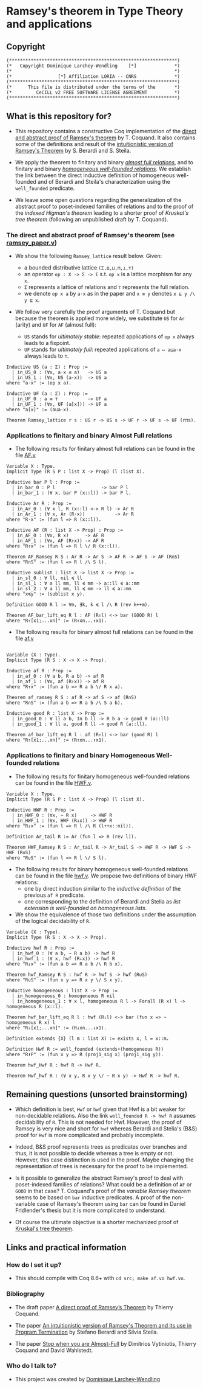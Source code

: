 # Ramsey's theorem in Type Theory and applications

## Copyright

```
(**************************************************************)
(*   Copyright Dominique Larchey-Wendling    [*]              *)
(*                                                            *)
(*                 [*] Affiliation LORIA -- CNRS              *)
(**************************************************************)
(*      This file is distributed under the terms of the       *)
(*         CeCILL v2 FREE SOFTWARE LICENSE AGREEMENT          *)
(**************************************************************)
```

## What is this repository for? 

* This repository contains a constructive Coq implementation of
  the [direct and abstract proof of Ramsey's 
  theorem](http://www.cse.chalmers.se/~coquand/ramsey2.pdf)
  by T. Coquand. 
  It also contains some of the definitions and result of the
  [intuitionistic version of Ramsey's Theorem](https://doi.org/10.1016/j.apal.2015.08.002) 
  by S. Berardi and S. Steila.

* We apply the theorem to finitary and binary 
  [*almost full relations*](https://doi.org/10.1.1.225.3021), 
  and to finitary and binary 
  [*homogeneous well-founded relations*](https://doi.org/10.1016/j.apal.2015.08.002).
  We establish the link between the direct inductive definition of
  homogeneous well-founded and of Berardi and Steila's characterization
  using the `well_founded` predicate.

* We leave some open questions regarding the generalization of
  the abstract proof to poset-indexed families of relations
  and to the proof of the *indexed Higman's theorem* leading
  to a shorter proof of *Kruskal's tree theorem* (following an
  unpublished draft by T. Coquand).

### The direct and abstract proof of Ramsey's theorem (see [ramsey_paper.v](src/ramsey_paper.v))

* We show the following `Ramsey_lattice` result below. Given:
  * a bounded distributive lattice `(Σ,⊑,⊔,⊓,⊥,⊤)`
  * an operator `op : X -> Σ -> Σ` s.t. `op x` is a lattice
    morphism for any `x`. 
  * `Σ` represents a lattice of relations and
    `⊤` represents the full relation. 
  * we denote `op x a` by `a⋅x` as in the paper
    and `x ≡ y` denotes `x ⊑ y /\ y ⊑ x`.

* We follow very carefully the proof arguments of T. Coquand
  but because the theorem is applied more widely, we substitute
  `US` for `Ar` (arity) and `UF` for  `AF` (almost full):
  * `US` stands for *ultimately stable*: repeated 
     applications of `op x` always leads to a fixpoint.
  * `UF` stands for *ultimately full*: repeated
    applications of `a ↦ a⊔a⋅x` always leads to `⊤`.

```coq
Inductive US (a : Σ) : Prop :=
  | in_US_0 : (∀x, a⋅x ≡ a)   -> US a
  | in_US_1 : (∀x, US (a⋅x))  -> US a
where "a⋅x" := (op x a).

Inductive UF (a : Σ) : Prop :=
  | in_UF_0 : a ≡ ⊤           -> UF a
  | in_UF_1 : (∀x, UF (a[x])) -> UF a
where "a[x]" := (a⊔a⋅x).

Theorem Ramsey_lattice r s : US r -> US s -> UF r -> UF s -> UF (r⊓s).
```
### Applications to finitary and binary Almost Full relations

* The following results for finitary almost full relations
  can be found in the file [AF.v](src/AF.v)

```coq
Variable X : Type.
Implicit Type (R S P : list X -> Prop) (l :list X).

Inductive bar P l : Prop :=
  | in_bar_0 : P l                 -> bar P l
  | in_bar_1 : (∀ x, bar P (x::l)) -> bar P l.

Inductive Ar R : Prop :=
  | in_Ar_0 : (∀ x l, R (x::l) <-> R l) -> Ar R
  | in_Ar_1 : (∀ x, Ar (R⋅x))           -> Ar R
where "R⋅x" := (fun l => R (x::l)).
    
Inductive AF (R : list X -> Prop) : Prop := 
  | in_AF_0 : (∀x, R x)      -> AF R
  | in_AF_1 : (∀x, AF (R↑x)) -> AF R
where "R↑x" := (fun l => R l \/ R (x::l)).

Theorem AF_Ramsey R S : Ar R -> Ar S -> AF R -> AF S -> AF (R∩S)
where "R∩S" := (fun l => R l /\ S l).

Inductive sublist : list X -> list X -> Prop :=
  | in_sl_0 : ∀ ll, nil ≼ ll
  | in_sl_1 : ∀ a ll mm, ll ≼ mm -> a::ll ≼ a::mm
  | in_sl_2 : ∀ a ll mm, ll ≼ mm -> ll ≼ a::mm
where "x≼y" := (sublist x y).

Definition GOOD R l := ∀m, ∃k, k ≼ l /\ R (rev k++m).

Theorem AF_bar_lift_eq R l : AF (R⇑l) <-> bar (GOOD R) l
where "R⇑[x1;...xn]" := (R↑xn...↑x1).
```

* The following results for binary almost full relations
  can be found in the file [af.v](src/af.v)

```coq

Variable (X : Type).
Implicit Type (R S : X -> X -> Prop).

Inductive af R : Prop :=
  | in_af_0 : (∀ a b, R a b) -> af R
  | in_af_1 : (∀x, af (R↑x)) -> af R
where "R↑x" := (fun a b => R a b \/ R x a).

Theorem af_ramsey R S : af R -> af S -> af (R∩S)
where "R∩S" := (fun a b => R a b /\ S a b).

Inductive good R : list X -> Prop := 
  | in_good_0 : ∀ ll a b, In b ll -> R b a -> good R (a::ll)
  | in_good_1 : ∀ ll a, good R ll -> good R (a::ll).

Theorem af_bar_lift_eq R l : af (R⇑l) <-> bar (good R) l
where "R⇑[x1;...xn]" := (R↑xn...↑x1).
```

### Applications to finitary and binary Homogeneous Well-founded relations

* The following results for finitary homogeneous well-founded relations
  can be found in the file [HWF.v](src/HWF.v).

```coq
Variable X : Type.
Implicit Type (R S P : list X -> Prop) (l :list X).

Inductive HWF R : Prop := 
  | in_HWF_0 : (∀x, ~ R x)     -> HWF R
  | in_HWF_1 : (∀x, HWF (R↓x)) -> HWF R
where "R↓x" := (fun l => R l /\ R (l++x::nil)).

Definition Ar_tail R := Ar (fun l => R (rev l)).

Theorem HWF_Ramsey R S : Ar_tail R -> Ar_tail S -> HWF R -> HWF S -> HWF (R∪S)
where "R∪S" := (fun l => R l \/ S l).
```

* The following results for binary homogeneous well-founded relations
  can be found in the file [hwf.v](src/hwf.v). We propose 
  two definitions of binary HWF relations: 
  * one by direct induction similar to the *inductive definition* of
    the previous `af R` predicate. 
  * one corresponding to the definition of Berardi and Stelia 
    as *list extension is well-founded on homogeneous lists*.
* We show the equivalence of those two definitions under the assumption
  of the logical decidability of `R`.

```coq
Variable (X : Type).
Implicit Type (R S : X -> X -> Prop).

Inductive hwf R : Prop :=
  | in_hwf_0 : (∀ a b, ~ R a b) -> hwf R
  | in_hwf_1 : (∀ x, hwf (R↓x)) -> hwf R
where "R↓x" := (fun a b => R a b /\ R b x).

Theorem hwf_Ramsey R S : hwf R -> hwf S -> hwf (R∪S)
where "R∪S" := (fun x y => R x y \/ S x y).

Inductive homogeneous : list X -> Prop :=
  | in_homogeneous_0 : homogeneous R nil
  | in_homogeneous_1 : ∀ x l, homogeneous R l -> Forall (R x) l -> homogeneous R (x::l).

Theorem hwf_bar_lift_eq R l : hwf (R⇓l) <-> bar (fun x => ~ homogeneous R x) l
where "R⇓[x1;...xn]" := (R↓xn...↓x1).

Definition extends {X} (l m : list X) := exists x, l = x::m.

Definition Hwf R := well_founded (extends⬇(homogeneous R))
where "R⬇P" := (fun x y => R (proj1_sig x) (proj1_sig y)).

Theorem hwf_Hwf R : hwf R -> Hwf R.

Theorem Hwf_hwf R : (∀ x y, R x y \/ ~ R x y) -> Hwf R -> hwf R.
```

## Remaining questions (unsorted brainstorming)

* Which definition is best, `Hwf` or `hwf` given that Hwf is a bit weaker
  for non-decidable relations. Also the link `well_founded R -> hwf R`
  assumes decidability of `R`. This is not needed for Hwf. However, the
  proof of Ramsey is very nice and short for `hwf` whereas Berardi
  and Stelia's (B&S) proof for `Hwf` is more complicated and probably incomplete.

* Indeed, B&S proof represents trees as predicates over branches and
  thus, it is not possible to decide whereas a tree is empty or not.
  However, this case distinction is used in the proof. Maybe changing
  the representation of trees is necessary for the proof to be implemented.

* Is it possible to generalize the abstract Ramsey's proof to deal with
  poset-indexed families of relations? What could be a definition of
  `AF` or `GOOD` in that case? T. Coquand's proof of the *variable Ramsey
  theorem* seems to be based on `bar` inductive predicates. A proof of
  the non-variable case of Ramsey's theorem using `bar` can be found
  in Daniel Fridlender's thesis but it is more complicated to understand.

* Of course the ultimate objective is a shorter mechanized proof of
  [Kruskal's tree theorem](http://www.loria.fr/~larchey/Kruskal).

## Links and practical information

### How do I set it up? ###

* This should compile with Coq 8.6+ with `cd src; make af.vo hwf.vo`.

### Bibliography

* The draft paper [A direct proof of Ramsey’s Theorem](http://www.cse.chalmers.se/~coquand/ramsey2.pdf) by Thierry Coquand.

* The paper 
 [An intuitionistic version of Ramsey's Theorem and its use in Program Termination](https://doi.org/10.1016/j.apal.2015.08.002) 
  by Stefano Berardi and Silvia Steila.

* The paper [Stop when you are Almost-Full](https://doi.org/10.1.1.225.3021) 
  by Dimitrios Vytiniotis, Thierry Coquand and David Wahlstedt.

### Who do I talk to? ###

* This project was created by [Dominique Larchey-Wendling](http://www.loria.fr/~larchey)


